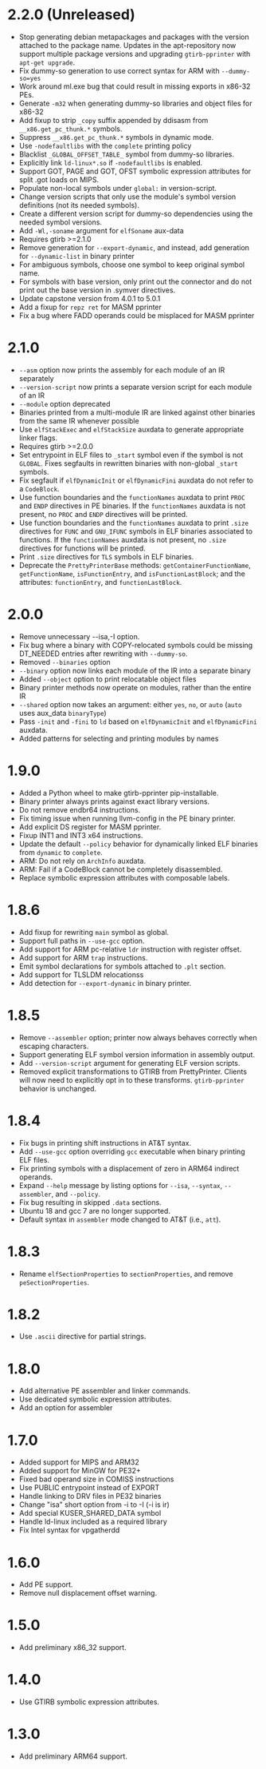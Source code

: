 # 2.2.0 (Unreleased)

  * Stop generating debian metapackages and packages with the version attached
    to the package name. Updates in the apt-repository now support multiple
    package versions and upgrading `gtirb-pprinter` with `apt-get upgrade`.
  * Fix dummy-so generation to use correct syntax for ARM with `--dummy-so=yes`
  * Work around ml.exe bug that could result in missing exports in x86-32 PEs.
  * Generate `-m32` when generating dummy-so libraries and object files for x86-32
  * Add fixup to strip `_copy` suffix appended by ddisasm from `__x86.get_pc_thunk.*` symbols.
  * Suppress `__x86.get_pc_thunk.*` symbols in dynamic mode.
  * Use `-nodefaultlibs` with the `complete` printing policy
  * Blacklist `_GLOBAL_OFFSET_TABLE_` symbol from dummy-so libraries.
  * Explicitly link `ld-linux*.so` if `-nodefaultlibs` is enabled.
  * Support GOT, PAGE and GOT, OFST symbolic expression attributes for split .got loads on MIPS.
  * Populate non-local symbols under `global:` in version-script.
  * Change version scripts that only use the module's symbol version
    definitions (not its needed symbols).
  * Create a different version script for dummy-so dependencies using the
    needed symbol versions.
  * Add `-Wl,-soname` argument for `elfSoname` aux-data
  * Requires gtirb >=2.1.0
  * Remove generation for `--export-dynamic`, and instead, add generation for `--dynamic-list` in binary printer
  * For ambiguous symbols, choose one symbol to keep original symbol name.
  * For symbols with base version, only print out the connector and do not
    print out the base version in .symver directives.
  * Update capstone version from 4.0.1 to 5.0.1
  * Add a fixup for `repz ret` for MASM pprinter
  * Fix a bug where FADD operands could be misplaced for MASM pprinter

# 2.1.0
  * `--asm` option now prints the assembly for each module of an IR separately
  * `--version-script` now prints a separate version script for each module
    of an IR
  * `--module` option deprecated
  * Binaries printed from a multi-module IR are linked against other binaries from the
    same IR whenever possible
  * Use `elfStackExec` and `elfStackSize` auxdata to generate appropriate linker flags.
  * Requires gtirb >=2.0.0
  * Set entrypoint in ELF files to `_start` symbol even if the symbol is not
    `GLOBAL`. Fixes segfaults in rewritten binaries with non-global `_start`
    symbols.
  * Fix segfault if `elfDynamicInit` or `elfDynamicFini` auxdata do not refer
    to a `CodeBlock`.
  * Use function boundaries and the `functionNames` auxdata to print `PROC` and `ENDP` directives in PE binaries.
    If the `functionNames` auxdata is not present, no `PROC` and `ENDP` directives will be printed.
  * Use function boundaries and the `functionNames` auxdata to print `.size`
    directives for `FUNC` and `GNU_IFUNC` symbols in ELF binaries associated to functions.
    If the `functionNames` auxdata is not present, no `.size` directives for functions will be printed.
  * Print `.size` directives for `TLS` symbols in ELF binaries.
  * Deprecate the `PrettyPrinterBase` methods: `getContainerFunctionName`, `getFunctionName`, `isFunctionEntry`, and `isFunctionLastBlock`; and
    the attributes: `functionEntry`, and `functionLastBlock`.

# 2.0.0
  * Remove unnecessary --isa,-I option.
  * Fix bug where a binary with COPY-relocated symbols could be missing
    DT_NEEDED entries after rewriting with `--dummy-so`.
  * Removed `--binaries` option
  * `--binary` option now links each module of the IR into a separate binary
  * Added `--object` option to print relocatable object files
  * Binary printer methods now operate on modules, rather than the entire IR
  * `--shared` option now takes an argument: either `yes`, `no`, or `auto` (`auto` uses aux_data `binaryType`)
  * Pass `-init` and `-fini` to `ld` based on `elfDynamicInit` and `elfDynamicFini` auxdata.
  * Added patterns for selecting and printing modules by names


# 1.9.0
  * Added a Python wheel to make gtirb-pprinter pip-installable.
  * Binary printer always prints against exact library versions.
  * Do not remove endbr64 instructions.
  * Fix timing issue when running llvm-config in the PE binary printer.
  * Add explicit DS register for MASM pprinter.
  * Fixup INT1 and INT3 x64 instructions.
  * Update the default `--policy` behavior for dynamically linked ELF binaries from `dynamic` to `complete`.
  * ARM: Do not rely on `ArchInfo` auxdata.
  * ARM: Fail if a CodeBlock cannot be completely disassembled.
  * Replace symbolic expression attributes with composable labels.

# 1.8.6
  * Add fixup for rewriting `main` symbol as global.
  * Support full paths in `--use-gcc` option.
  * Add support for ARM pc-relative `ldr` instruction with register offset.
  * Add support for ARM `trap` instructions.
  * Emit symbol declarations for symbols attached to `.plt` section.
  * Add support for TLSLDM relocationss
  * Add detection for `--export-dynamic` in binary printer.

# 1.8.5
  * Remove `--assembler` option; printer now always behaves correctly when
    escaping characters.
  * Support generating ELF symbol version information in assembly output.
  * Add `--version-script` argument for generating ELF version scripts.
  * Removed explicit transformations to GTIRB from PrettyPrinter. Clients
    will now need to explicitly opt in to these transforms. `gtirb-pprinter`
    behavior is unchanged.

# 1.8.4

  * Fix bugs in printing shift instructions in AT&T syntax.
  * Add `--use-gcc` option overriding `gcc` executable when binary printing ELF files.
  * Fix printing symbols with a displacement of zero in ARM64 indirect operands.
  * Expand `--help` message by listing options for `--isa`, `--syntax`, `--assembler`, and `--policy`.
  * Fix bug resulting in skipped `.data` sections.
  * Ubuntu 18 and gcc 7 are no longer supported.
  * Default syntax in `assembler` mode changed to AT&T (i.e., `att`).

# 1.8.3

  * Rename `elfSectionProperties` to `sectionProperties`, and remove
  `peSectionProperties`.

# 1.8.2

  * Use `.ascii` directive for partial strings.

# 1.8.0

  * Add alternative PE assembler and linker commands.
  * Use dedicated symbolic expression attributes.
  * Add an option for assembler

# 1.7.0

  * Added support for MIPS and ARM32
  * Added support for MinGW for PE32+
  * Fixed bad operand size in COMISS instructions
  * Use PUBLIC entrypoint instead of EXPORT
  * Handle linking to DRV files in PE32 binaries
  * Change "isa" short option from -i to -I (-i is ir)
  * Add special KUSER_SHARED_DATA symbol
  * Handle ld-linux included as a required library
  * Fix Intel syntax for vpgatherdd

# 1.6.0

  * Add PE support.
  * Remove null displacement offset warning.

# 1.5.0

  * Add preliminary x86_32 support.

# 1.4.0

  * Use GTIRB symbolic expression attributes.

# 1.3.0

  * Add preliminary ARM64 support.
